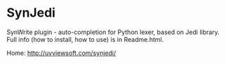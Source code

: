SynJedi
=======

SynWrite plugin - auto-completion for Python lexer, based on Jedi library.
Full info (how to install, how to use) is in Readme.html.

Home: http://uvviewsoft.com/synjedi/
